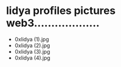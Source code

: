 # lidya profiles pictures web3...................
- 0xlidya (1).jpg
- 0xlidya (2).jpg
- 0xlidya (3).jpg
- 0xlidya (4).jpg
